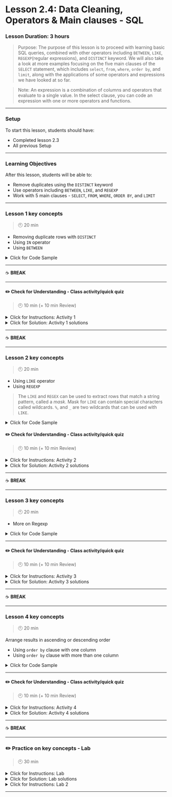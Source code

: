 # Lesson 2.4: Data Cleaning, Operators & Main clauses - SQL

### Lesson Duration: 3 hours

> Purpose: The purpose of this lesson is to proceed with learning basic SQL queries, combined with other operators including `BETWEEN`, `LIKE`, `REGEXP`(regular expressions), and `DISTINCT` keyword. We will also take a look at more examples focusing on the five main clauses of the `SELECT` statement, which includes `select`, `from`, `where`, `order by`, and `limit`, along with the applications of some operators and expressions we have looked at so far.

> Note: An expression is a combination of columns and operators that evaluate to a single value. In the select clause, you can code an expression with one or more operators and functions.

---

### Setup

To start this lesson, students should have:

- Completed lesson 2.3
- All previous Setup

---

### Learning Objectives

After this lesson, students will be able to:

- Remove duplicates using the `DISTINCT` keyword
- Use operators including `BETWEEN`, `LIKE`, and `REGEXP`
- Work with 5 main clauses - `SELECT`, `FROM`, `WHERE`, `ORDER BY`, and `LIMIT`

---

### Lesson 1 key concepts

> :clock10: 20 min

- Removing duplicate rows with `DISTINCT`
- Using `IN` operator
- Using `BETWEEN`

<details>
<summary> Click for Code Sample </summary>

:exclamation: Note for instructor: Keep working on the `bank` database.

```sql
select A3 from bank.district;
select distinct A3 from bank.district;
```

```sql
select * from bank.order
where k_symbol in ('leasing', 'pojistine');
```

:exclamation: Note for instructor: Remind the students that when using comparison operators in MySQL, they are not case sensitive, which means 'LEASING' and 'leasing' will be evaluated as equal.

```sql
select * from bank.account
where district_id in (1,2,3,4,5);
```

```sql
-- We are trying to get the same result using the between operator.
-- Note that 1 and 5 are included in the range of values compared/evaluated

select * from bank.account
where district_id between 1 and 5;

select * from bank.loan
where amount - payments between 1000 and 10000;
```

</details>

---

:coffee: **BREAK**

---

#### :pencil2: Check for Understanding - Class activity/quick quiz

> :clock10: 10 min (+ 10 min Review)

<details>
  <summary> Click for Instructions: Activity 1 </summary>

- Link to [activity 1](https://github.com/ironhack-edu/dataV3_2.06_activities/blob/master/lesson_2.06_activity_1.md).

</details>

<details>
  <summary>Click for Solution: Activity 1 solutions </summary>

- Link to [activity 1 solution](https://gist.github.com/ironhack-edu/59a3b96d8bcec136d70ceece723f85a3).

</details>

---

:coffee: **BREAK**

---

### Lesson 2 key concepts

> :clock10: 20 min

- Using `LIKE` operator
- Using `REGEXP`

> The `LIKE` and `REGEX` can be used to extract rows that match a string pattern, called a _mask_. Mask for `LIKE` can contain special characters called wildcards. `%`, and `_` are two wildcards that can be used with `LIKE`.

<details>
<summary> Click for Code Sample </summary>

```sql
select * from bank.district
where A3 like 'north%';

select * from bank.district
where a3 like 'north_M%';
-- This would return all the results for
-- 'north  Moravia', 'northMoravia', northMiami'
```

How is the result changed if we use `%` instead of `_` in the previous query? This is an activity for students later after this session.

```sql
select * from bank.district
where a3 regexp 'north';

-- Now we will take a look at another table
-- to see the difference between LIKE and REGEXP
select * from bank.order
where k_symbol regexp 's';

select * from bank.order
where k_symbol regexp '^s';

select * from bank.order
where k_symbol regexp 'o$';

-- We can include multiple conditions at the same time
select distinct k_symbol from bank.order
where k_symbol regexp 'ip|is';
```

</details>

#### :pencil2: Check for Understanding - Class activity/quick quiz

> :clock10: 10 min (+ 10 min Review)

<details>
  <summary> Click for Instructions: Activity 2 </summary>

- Link to [activity 2](https://github.com/ironhack-edu/dataV3_2.06_activities/blob/master/lesson_2.06_activity_2.md).

</details>

<details>
  <summary>Click for Solution: Activity 2 solutions</summary>

- Link to [activity 2 solution](https://gist.github.com/ironhack-edu/60dcdf900187836b316680301ece2ebd).

</details>

---

:coffee: **BREAK**

---

### Lesson 3 key concepts

> :clock10: 20 min

- More on Regexp

<details>
<summary> Click for Code Sample </summary>

```sql
select * from bank.district
where a2 regexp 'cesk[ey]';

select * from bank.district
where a2 regexp 'ch[e-r]';
```

Here are some more examples on regular expressions:

![regular expressions](https://education-team-2020.s3-eu-west-1.amazonaws.com/data-analytics/regular_expression_examples.png)

> Note: `LIKE` and `REGEXP` operators significantly degrade the performance of query execution as compared to simple comparison operators. One should be careful when using them.

</details>

---

#### :pencil2: Check for Understanding - Class activity/quick quiz

> :clock10: 10 min (+ 10 min Review)

<details>
  <summary> Click for Instructions: Activity 3 </summary>

- Link to [activity 3](https://github.com/ironhack-edu/dataV3_2.06_activities/blob/master/lesson_2.06_activity_3.md).

</details>

<details>
  <summary>Click for Solution: Activity 3 solutions</summary>

1. Discussion

2. Link to [activity 3 solution](https://gist.github.com/ironhack-edu/d805a6ee40c38ae949695ee426aef410).

</details>

---

:coffee: **BREAK**

---

### Lesson 4 key concepts

> :clock10: 20 min

Arrange results in ascending or descending order

- Using `order by` clause with one column
- Using `order by` clause with more than one column

<details>
<summary> Click for Code Sample </summary>

```sql
select distinct a2 from bank.district
order by a2;

select distinct a2 from bank.district
order by a2 asc;

select * from bank.district
order by a3;

select * from bank.district
order by a3 desc;
```

> Some important points to remember: (NOTE: the students will test the last three points by themselves in the activity)

    - Note that, by default, (if not specified) the order is ascending.
    - By default, in an ascending sort, special characters appear first, followed by numbers, and then letters.
    - Null values appear first if the order is ascending.
    - You can use any column from the table to sort the values even if that column is not used in the select statement.

```sql
select * from bank.order
order by account_id, bank_to;

select * from bank.order
order by account_id, bank_to, k_symbol;
```

</details>

---

#### :pencil2: Check for Understanding - Class activity/quick quiz

> :clock10: 10 min (+ 10 min Review)

<details>
  <summary> Click for Instructions: Activity 4 </summary>

- Link to [activity 4](https://github.com/ironhack-edu/dataV3_2.06_activities/blob/master/lesson_2.06_activity_4.md).

</details>

<details>
  <summary>Click for Solution: Activity 4 solutions</summary>

- Link to [activity 4 solution](https://gist.github.com/ironhack-edu/8be25f00870e28c0daf6e6a795ae3b39).

</details>

---

:coffee: **BREAK**

---

### :pencil2: Practice on key concepts - Lab

> :clock10: 30 min

<details>
  <summary> Click for Instructions: Lab </summary>

- Link to the lab: [https://github.com/ironhack-labs/lab-sql-4](https://github.com/ironhack-labs/lab-sql-4)

</details>

<details>
  <summary>Click for Solution: Lab solutions</summary>

- Link to the [lab solution](https://gist.github.com/ironhack-edu/6e9f08817f6d9b69c4ea8960d988e71f).

</details>

<details>
  <summary> Click for Instructions: Lab 2 </summary>

:exclamation: Note for instructor: If your students or some of them need some additional practice on the SQL basics, this lab could be used.

- Link to the lab: [https://github.com/ironhack-labs/lab-sql-basics](https://github.com/ironhack-labs/lab-sql-basics)

</details>

---
